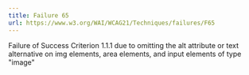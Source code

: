 ```yaml
---
title: Failure 65
url: https://www.w3.org/WAI/WCAG21/Techniques/failures/F65
---
```

Failure of Success Criterion 1.1.1 due to omitting the alt attribute or text alternative on img elements, area elements, and input elements of type "image"
